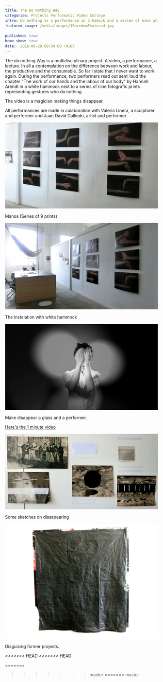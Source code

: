 ```yaml
---
title: The Do Nothing Way
categories: Projects Performatic Video Collage
intro: Do nothing is a performance in a hamock and a series of nine prints.
featured_image: /media/images/1BoredomFeatured.jpg

published: true
home_show: true
date:  2016-06-29 00:00:00 +0100
---
```



The do nothing Way is a multidisciplinary project. A video, a performance, a lecture. In all a contemplation on the difference between work and labour, the productive and the consumable. So far I state that I never want to work again. During the performance, two performers read out semi loud the chapter  "The work of our hands and the labour of our body" by Hannah Arendt in a white hammock next to a series of nine fotografic prints representing gestures who do nothing. 

The video is a magician making things disappear.

All performances are made in colaboration with Valeria Linera, a sculptorer and performer and Juan David Gallindo, artist and performer.


![image](/media/images/5BoredomExpomans.jpg)

Manos (Series of 9 prints)

![image](/media/images/7ExpomansHammock.jpg)

The instalation with white hammock 

![image](/media/images/4BoredomVideo.jpg)

Make disappear a glass and a performer.

[Here's the 1 minute video](https://vimeo.com/172396915) 

![image](/media/images/2BoredomVanish.jpg)

Some sketches on dissapearing

![image](/media/images/3BoredomDisappear.jpg)

Disguising former projects.

<<<<<<< HEAD
<<<<<<< HEAD



=======
>>>>>>> master
=======
>>>>>>> master
